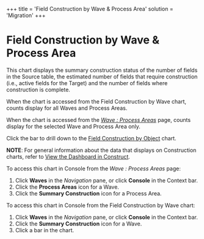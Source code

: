 +++
title = 'Field Construction by Wave & Process Area'
solution = 'Migration'
+++

# Field Construction by Wave & Process Area

This chart displays the summary construction status of the number of
fields in the Source table, the estimated number of fields that require
construction (i.e., active fields for the Target) and the number of
fields where construction is complete.

When the chart is accessed from the Field Construction by Wave chart,
counts display for all Waves and Process Areas.

When the chart is accessed from the
<span style="font-style: italic;">[Wave : Process
Areas](../../Console/Page_Desc/Wave_Process_Areas)</span> page,
counts display for the selected Wave and Process Area only.

Click the bar to drill down to the [Field Construction by
Object](Field_Construction_by_Object) chart.

<span style="font-weight: bold;">NOTE</span>: For general information
about the data that displays on Construction charts, refer to [View the
Dashboard in Construct](View_Dashboard_in_Construct).

To access this chart in Console from the
<span style="font-style: italic;">Wave : Process Areas</span> page:

1.  Click <span style="font-weight: bold;">Waves</span> in the
    <span style="font-style: italic;">Navigation</span> pane, or click
    <span style="font-weight: bold;">Console</span> in the Context bar.
2.  Click the <span style="font-weight: bold;">Process Areas</span> icon
    for a Wave.
3.  Click the <span style="font-weight: bold;">Summary
    Construction</span> icon for a Process Area.

To access this chart in Console from the Field Construction by Wave
chart:

1.  Click <span style="font-weight: bold;">Waves</span> in the
    <span style="font-style: italic;">Navigation</span> pane, or click
    <span style="font-weight: bold;">Console</span> in the Context bar.
2.  Click the <span style="font-weight: bold;">Summary
    Construction</span> icon for a Wave.
3.  Click a bar in the chart.
